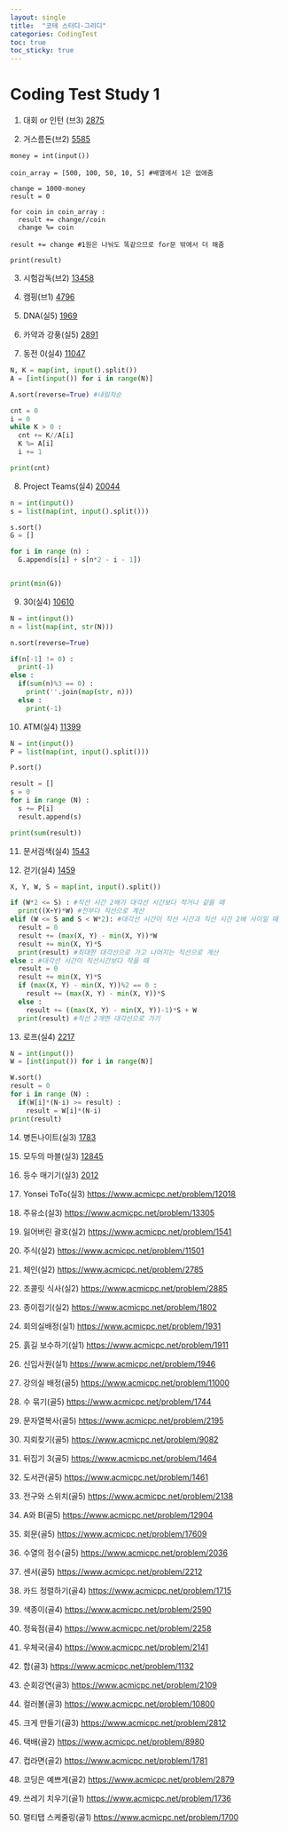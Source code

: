 ```yaml
---
layout: single
title:  "코테 스터디-그리디"
categories: CodingTest
toc: true
toc_sticky: true
---
```


# Coding Test Study 1

1. 대회 or 인턴 (브3)
[2875](https://www.acmicpc.net/problem/2875)  


2. 거스름돈(브2)
[5585](https://www.acmicpc.net/problem/5585)  
 
```
money = int(input())

coin_array = [500, 100, 50, 10, 5] #배열에서 1은 없애줌

change = 1000-money
result = 0

for coin in coin_array :
  result += change//coin
  change %= coin

result += change #1원은 나눠도 똑같으므로 for문 밖에서 더 해줌

print(result)
```

3. 시험감독(브2)
[13458](https://www.acmicpc.net/problem/13458)  

4. 캠핑(브1)
[4796](https://www.acmicpc.net/problem/4796)  

5. DNA(실5)
[1969](https://www.acmicpc.net/problem/1969)  

6. 카약과 강풍(실5)
[2891](https://www.acmicpc.net/problem/2891)  

7. 동전 0(실4)
[11047](https://www.acmicpc.net/problem/11047)  
```python
N, K = map(int, input().split())
A = [int(input()) for i in range(N)]

A.sort(reverse=True) #내림차순

cnt = 0
i = 0
while K > 0 :
  cnt += K//A[i]
  K %= A[i]
  i += 1

print(cnt)
```

8. Project Teams(실4)
[20044](https://www.acmicpc.net/problem/20044)  
```python
n = int(input())
s = list(map(int, input().split()))

s.sort()
G = []

for i in range (n) :
  G.append(s[i] + s[n*2 - i - 1])


print(min(G))
```

9. 30(실4)
[10610](https://www.acmicpc.net/problem/10610)  
```python
N = int(input())
n = list(map(int, str(N)))

n.sort(reverse=True)

if(n[-1] != 0) :
  print(-1)
else :
  if(sum(n)%3 == 0) :
    print(''.join(map(str, n)))
  else :
    print(-1)
```

10. ATM(실4)
[11399](https://www.acmicpc.net/problem/11399)  
```python
N = int(input())
P = list(map(int, input().split()))

P.sort()

result = []
s = 0
for i in range (N) :
  s += P[i]
  result.append(s)

print(sum(result))
```

11. 문서검색(실4)
[1543](https://www.acmicpc.net/problem/1543)  

12. 걷기(실4)
[1459](https://www.acmicpc.net/problem/1459)  
```python
X, Y, W, S = map(int, input().split())

if (W*2 <= S) : #직선 시간 2배가 대각선 시간보다 작거나 같을 때
  print((X+Y)*W) #전부다 직선으로 계산
elif (W <= S and S < W*2): #대각선 시간이 직선 시간과 직선 시간 2배 사이일 때
  result = 0
  result += (max(X, Y) - min(X, Y))*W
  result += min(X, Y)*S
  print(result) #최대한 대각선으로 가고 나머지는 직선으로 계산
else : #대각선 시간이 직선시간보다 작을 때
  result = 0
  result += min(X, Y)*S
  if (max(X, Y) - min(X, Y))%2 == 0 :
    result += (max(X, Y) - min(X, Y))*S
  else :
    result += ((max(X, Y) - min(X, Y))-1)*S + W
  print(result) #직선 2개면 대각선으로 가기
```

13. 로프(실4)
[2217](https://www.acmicpc.net/problem/2217)  
```python
N = int(input())
W = [int(input()) for i in range(N)]

W.sort()
result = 0
for i in range (N) :
  if(W[i]*(N-i) >= result) :
    result = W[i]*(N-i)
print(result)
```

14. 병든나이트(실3)
[1783](https://www.acmicpc.net/problem/1783)  

15. 모두의 마블(실3)
[12845](https://www.acmicpc.net/problem/12845)  

16. 등수 매기기(실3)
[2012](https://www.acmicpc.net/problem/2012)  

17. Yonsei ToTo(실3)
https://www.acmicpc.net/problem/12018

18. 주유소(실3)
https://www.acmicpc.net/problem/13305

19. 잃어버린 괄호(실2)
https://www.acmicpc.net/problem/1541

20. 주식(실2)
https://www.acmicpc.net/problem/11501

21. 체인(실2)
https://www.acmicpc.net/problem/2785

22. 초콜릿 식사(실2)
https://www.acmicpc.net/problem/2885

23. 종이접기(실2)
https://www.acmicpc.net/problem/1802

24. 회의실배정(실1)
https://www.acmicpc.net/problem/1931

25. 흙길 보수하기(실1)
https://www.acmicpc.net/problem/1911

26. 신입사원(실1)
https://www.acmicpc.net/problem/1946

27. 강의실 배정(골5)
https://www.acmicpc.net/problem/11000

28. 수 묶기(골5)
https://www.acmicpc.net/problem/1744

29. 문자열복사(골5)
https://www.acmicpc.net/problem/2195

30. 지뢰찾기(골5)
https://www.acmicpc.net/problem/9082

31. 뒤집기 3(골5)
https://www.acmicpc.net/problem/1464

32. 도서관(골5)
https://www.acmicpc.net/problem/1461

33. 전구와 스위치(골5)
https://www.acmicpc.net/problem/2138

34. A와 B(골5)
https://www.acmicpc.net/problem/12904

35. 회문(골5)
https://www.acmicpc.net/problem/17609

36. 수열의 점수(골5)
https://www.acmicpc.net/problem/2036

37. 센서(골5)
https://www.acmicpc.net/problem/2212

38. 카드 정렬하기(골4)
https://www.acmicpc.net/problem/1715

39. 색종이(골4)
https://www.acmicpc.net/problem/2590

40. 정육점(골4)
https://www.acmicpc.net/problem/2258

41. 우체국(골4)
https://www.acmicpc.net/problem/2141

42. 합(골3)
https://www.acmicpc.net/problem/1132

43. 순회강연(골3)
https://www.acmicpc.net/problem/2109

44. 컬러볼(골3)
https://www.acmicpc.net/problem/10800

45. 크게 만들기(골3)
https://www.acmicpc.net/problem/2812

46. 택배(골2)
https://www.acmicpc.net/problem/8980

47. 컵라면(골2)
https://www.acmicpc.net/problem/1781

48. 코딩은 예쁘게(골2)
https://www.acmicpc.net/problem/2879

49. 쓰레기 치우기(골1)
https://www.acmicpc.net/problem/1736

50. 멀티탭 스케줄링(골1)
https://www.acmicpc.net/problem/1700
